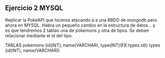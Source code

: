 ## Ejercicio 2 MYSQL

Replicar la PokeAPI que hicimos atacando a a una BBDD de mongodb pero ahora en MYSQL.
Habra un pequeño cambio en la estructura de datos... y es que tendremos 2 tablas una de pokemons y otra de tipos.
Se deben relacionar mediante el id del tipo.

TABLAS
pokemons (id(INT), name(VARCHAR), type(INT)(FK:types.id))
types (id(INT), name(VARCHAR))
